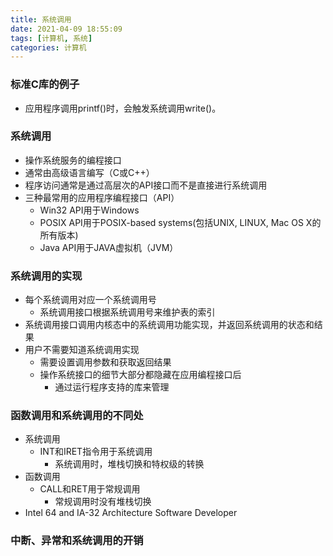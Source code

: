 ```yaml
---
title: 系统调用
date: 2021-04-09 18:55:09
tags: [计算机, 系统]
categories: 计算机
---
```


### 标准C库的例子
- 应用程序调用printf()时，会触发系统调用write()。

### 系统调用
- 操作系统服务的编程接口
- 通常由高级语言编写（C或C++）
- 程序访问通常是通过高层次的API接口而不是直接进行系统调用
- 三种最常用的应用程序编程接口（API）
    - Win32 API用于Windows
    - POSIX API用于POSIX-based systems(包括UNIX, LINUX, Mac OS X的所有版本)
    - Java API用于JAVA虚拟机（JVM）

### 系统调用的实现
- 每个系统调用对应一个系统调用号
    - 系统调用接口根据系统调用号来维护表的索引
- 系统调用接口调用内核态中的系统调用功能实现，并返回系统调用的状态和结果
- 用户不需要知道系统调用实现
    - 需要设置调用参数和获取返回结果
    - 操作系统接口的细节大部分都隐藏在应用编程接口后
        - 通过运行程序支持的库来管理

### 函数调用和系统调用的不同处
- 系统调用
    - INT和IRET指令用于系统调用
        - 系统调用时，堆栈切换和特权级的转换
- 函数调用
    - CALL和RET用于常规调用
        - 常规调用时没有堆栈切换
- Intel 64 and IA-32 Architecture Software Developer

### 中断、异常和系统调用的开销